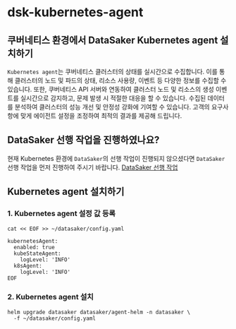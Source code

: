 # dsk-kubernetes-agent

## 쿠버네티스 환경에서 DataSaker Kubernetes agent 설치하기

`Kubernetes agent`는 쿠버네티스 클러스터의 상태를 실시간으로 수집합니다. 이를 통해 클러스터의 노드 및 파드의 상태, 리소스 사용량, 이벤트 등 다양한 정보를 수집할 수 있습니다. 또한, 쿠버네티스 API 서버와 연동하여 클러스터 노드 및 리소스의 생성 이벤트를 실시간으로 감지하고, 문제 발생 시 적절한 대응을 할 수 있습니다. 수집된 데이터를 분석하여 클러스터의 성능 개선 및 안정성 강화에 기여할 수 있습니다. 고객의 요구사항에 맞게 에이전트 설정을 조정하여 최적의 결과를 제공해 드립니다.

## DataSaker 선행 작업을 진행하였나요?

현재 Kubernetes 환경에 `DataSaker`의 선행 작업이 진행되지 않으셨다면 `DataSaker` 선행 작업을 먼저 진행하여 주시기 바랍니다. [DataSaker 선행 작업](dsk-kubernetes-agent/kor/$%7BPREPARATION\_MANUAL\_KR%7D/)

## Kubernetes agent 설치하기

### 1. Kubernetes agent 설정 값 등록

```shell
cat << EOF >> ~/datasaker/config.yaml

kubernetesAgent:
  enabled: true
  kubeStateAgent:
    logLevel: 'INFO'
  k8sAgent:
    logLevel: 'INFO'
EOF
```

### 2. Kubernetes agent 설치

```shell
helm upgrade datasaker datasaker/agent-helm -n datasaker \
  -f ~/datasaker/config.yaml
```
